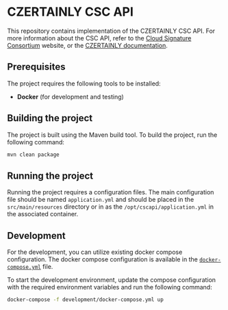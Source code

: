 # CZERTAINLY CSC API

This repository contains implementation of the CZERTAINLY CSC API. For more information about the CSC API, refer to the [Cloud Signature Consortium](https://cloudsignatureconsortium.org) website, or the [CZERTAINLY documentation](https://docs.czertainly.com/docs/signing/csc-component/overview).

## Prerequisites

The project requires the following tools to be installed:
- **Docker** (for development and testing)

## Building the project

The project is built using the Maven build tool. To build the project, run the following command:

```bash
mvn clean package
```

## Running the project

Running the project requires a configuration files. The main configuration file should be named `application.yml` and should be placed in the `src/main/resources` directory or in as the `/opt/cscapi/application.yml` in the associated container.

## Development

For the development, you can utilize existing docker compose configuration. The docker compose configuration is available in the [`docker-compose.yml`](./development/docker-compose.yml) file.

To start the development environment, update the compose configuration with the required environment variables and run the following command:

```bash
docker-compose -f development/docker-compose.yml up
```
